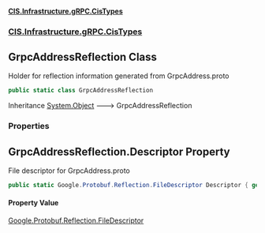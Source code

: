 #### [CIS.Infrastructure.gRPC.CisTypes](index.md 'index')
### [CIS.Infrastructure.gRPC.CisTypes](CIS.Infrastructure.gRPC.CisTypes.md 'CIS.Infrastructure.gRPC.CisTypes')

## GrpcAddressReflection Class

Holder for reflection information generated from GrpcAddress.proto

```csharp
public static class GrpcAddressReflection
```

Inheritance [System.Object](https://docs.microsoft.com/en-us/dotnet/api/System.Object 'System.Object') &#129106; GrpcAddressReflection
### Properties

<a name='CIS.Infrastructure.gRPC.CisTypes.GrpcAddressReflection.Descriptor'></a>

## GrpcAddressReflection.Descriptor Property

File descriptor for GrpcAddress.proto

```csharp
public static Google.Protobuf.Reflection.FileDescriptor Descriptor { get; }
```

#### Property Value
[Google.Protobuf.Reflection.FileDescriptor](https://docs.microsoft.com/en-us/dotnet/api/Google.Protobuf.Reflection.FileDescriptor 'Google.Protobuf.Reflection.FileDescriptor')